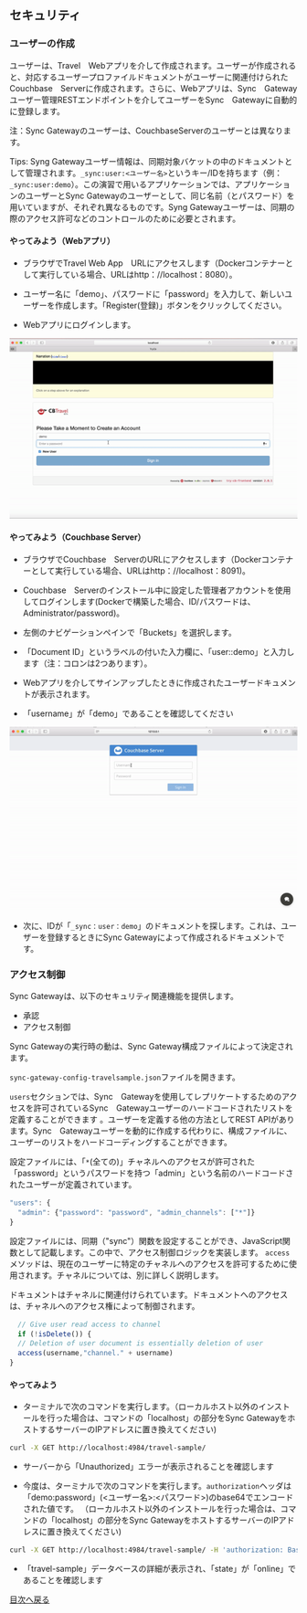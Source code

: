 ## セキュリティ

### ユーザーの作成
ユーザーは、Travel　Webアプリを介して作成されます。ユーザーが作成されると、対応するユーザープロファイルドキュメントがユーザーに関連付けられたCouchbase　Serverに作成されます。さらに、Webアプリは、Sync　Gatewayユーザー管理RESTエンドポイントを介してユーザーをSync　Gatewayに自動的に登録します。

注：Sync Gatewayのユーザーは、CouchbaseServerのユーザーとは異なります。

Tips: Syng Gatewayユーザー情報は、同期対象バケットの中のドキュメントとして管理されます。`_sync:user:<ユーザー名>`というキー/IDを持ちます（例：`_sync:user:demo`）。この演習で用いるアプリケーションでは、アプリケーションのユーザーとSync Gatewayのユーザーとして、同じ名前（とパスワード）を用いていますが、それぞれ異なるものです。Syng Gatewayユーザーは、同期の際のアクセス許可などのコントロールのために必要とされます。

#### やってみよう（Webアプリ）

- ブラウザでTravel Web App　URLにアクセスします（Dockerコンテナーとして実行している場合、URLはhttp：//localhost：8080）。

- ユーザー名に「demo」、パスワードに「password」を入力して、新しいユーザーを作成します。「Register(登録)」ボタンをクリックしてください。

- Webアプリにログインします。

![](https://raw.githubusercontent.com/couchbaselabs/mobile-travel-sample/master/content/assets/web_user_signup.gif)

#### やってみよう（Couchbase Server）

- ブラウザでCouchbase　ServerのURLにアクセスします（Dockerコンテナーとして実行している場合、URLはhttp：//localhost：8091)。

- Couchbase　Serverのインストール中に設定した管理者アカウントを使用してログインします(Dockerで構築した場合、ID/パスワードは、Administrator/password)。

- 左側のナビゲーションペインで「Buckets」を選択します。

- 「Document ID」というラベルの付いた入力欄に、「user::demo」と入力します（注：コロンは2つあります）。

- Webアプリを介してサインアップしたときに作成されたユーザードキュメントが表示されます。

- 「username」が「demo」であることを確認してください

![](https://raw.githubusercontent.com/couchbaselabs/mobile-travel-sample/master/content/assets/cb_user_auth.gif)

- 次に、IDが「`_sync：user：demo`」のドキュメントを探します。これは、ユーザーを登録するときにSync Gatewayによって作成されるドキュメントです。

### アクセス制御

Sync Gatewayは、以下のセキュリティ関連機能を提供します。

- 承認
- アクセス制御


Sync Gatewayの実行時の動は、Sync Gateway構成ファイルによって決定されます。

`sync-gateway-config-travelsample.json`ファイルを開きます。

`users`セクションでは、Sync　Gatewayを使用してレプリケートするためのアクセスを許可されているSync　Gatewayユーザーのハードコードされたリストを定義することができます
。ユーザーを定義する他の方法としてREST APIがあります。Sync　Gatewayユーザーを動的に作成する代わりに、構成ファイルに、ユーザーのリストをハードコーディングすることができます。


設定ファイルには、「`*`(全ての)」チャネルへのアクセスが許可された「password」というパスワードを持つ「admin」という名前のハードコードされたユーザーが定義されています。

```JAVASCRIPT
"users": {
  "admin": {"password": "password", "admin_channels": ["*"]}
}
```

設定ファイルには、同期（"sync"）関数を設定することができ、JavaScript関数として記載します。この中で、アクセス制御ロジックを実装します。
`access`メソッドは、現在のユーザーに特定のチャネルへのアクセスを許可するために使用されます。チャネルについては、別に詳しく説明します。

ドキュメントはチャネルに関連付けられています。ドキュメントへのアクセスは、チャネルへのアクセス権によって制御されます。

```JAVASCRIPT
  // Give user read access to channel
  if (!isDelete()) {
  // Deletion of user document is essentially deletion of user
  access(username,"channel." + username)
}
```

#### やってみよう

- ターミナルで次のコマンドを実行します。（ローカルホスト以外のインストールを行った場合は、コマンドの「localhost」の部分をSync GatewayをホストするサーバーのIPアドレスに置き換えてください)

```BASH
curl -X GET http://localhost:4984/travel-sample/
```

- サーバーから「Unauthorized」エラーが表示されることを確認します

- 今度は、ターミナルで次のコマンドを実行します。`authorization`ヘッダは「demo:password」(<ユーザー名>:<パスワード>)のbase64でエンコードされた値です。
（ローカルホスト以外のインストールを行った場合は、コマンドの「localhost」の部分をSync GatewayをホストするサーバーのIPアドレスに置き換えてください)

```BASH
curl -X GET http://localhost:4984/travel-sample/ -H 'authorization: Basic ZGVtbzpwYXNzd29yZA=='
```

- 「travel-sample」データベースの詳細が表示され、「state」が「online」であることを確認します

[目次へ戻る](./README.md)
